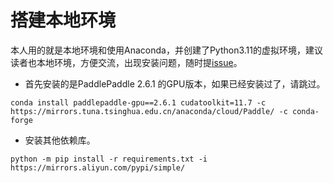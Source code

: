 # 搭建本地环境

本人用的就是本地环境和使用Anaconda，并创建了Python3.11的虚拟环境，建议读者也本地环境，方便交流，出现安装问题，随时提[issue](https://github.com/yeyupiaoling/PaddlePaddle-DeepSpeech/issues)。

 - 首先安装的是PaddlePaddle 2.6.1 的GPU版本，如果已经安装过了，请跳过。
```shell
conda install paddlepaddle-gpu==2.6.1 cudatoolkit=11.7 -c https://mirrors.tuna.tsinghua.edu.cn/anaconda/cloud/Paddle/ -c conda-forge
```

 - 安装其他依赖库。
```shell
python -m pip install -r requirements.txt -i https://mirrors.aliyun.com/pypi/simple/
```
